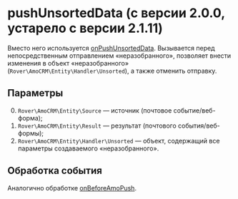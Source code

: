 # pushUnsortedData (с версии 2.0.0, устарело с версии 2.1.11)
Вместо него используется [onPushUnsortedData](./onpushunsorteddata.md).
Вызывается перед непосредственным отправлением «неразобранного», позволяет внести изменения в объект «неразобранного» (`Rover\AmoCRM\Entity\Handler\Unsorted`), а также отменить отправку.

## Параметры
0. `Rover\AmoCRM\Entity\Source` — источник (почтовое событие/веб-форма);
1. `Rover\AmoCRM\Entity\Result` — результат (почтового события/веб-формы);
2. `Rover\AmoCRM\Entity\Handler\Unsorted` — объект, содержащий все параметры создаваемого «неразобранного».

## Обработка события
Аналогично обработке [onBeforeAmoPush](./onbeforeamopush.md).